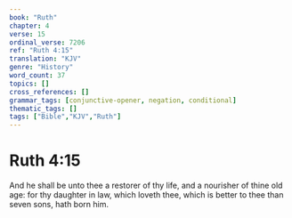 ```yaml
---
book: "Ruth"
chapter: 4
verse: 15
ordinal_verse: 7206
ref: "Ruth 4:15"
translation: "KJV"
genre: "History"
word_count: 37
topics: []
cross_references: []
grammar_tags: [conjunctive-opener, negation, conditional]
thematic_tags: []
tags: ["Bible","KJV","Ruth"]
---
```


# Ruth 4:15

And he shall be unto thee a restorer of thy life, and a nourisher of thine old age: for thy daughter in law, which loveth thee, which is better to thee than seven sons, hath born him.
